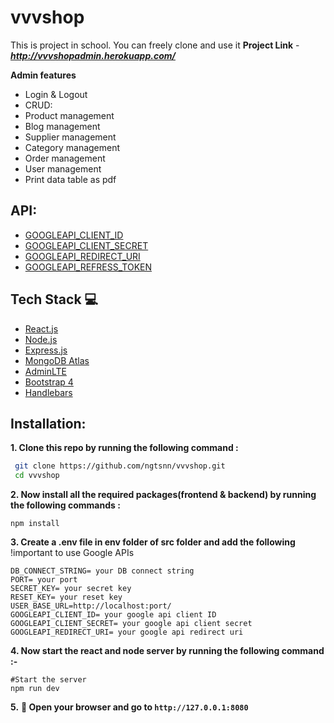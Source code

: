 # vvvshop
This is project in school. You can freely clone and use it
**Project Link** - ***http://vvvshopadmin.herokuapp.com/***

**Admin features**

- Login & Logout
- CRUD:
- Product management
- Blog management
- Supplier management
- Category management
- Order management
- User management
- Print data table as pdf

## API:

- [GOOGLEAPI_CLIENT_ID](https://developers.google.com/identity/gsi/web/guides/get-google-api-clientid/)
- [GOOGLEAPI_CLIENT_SECRET](https://developers.google.com/api-client-library/dotnet/guide/aaa_client_secrets/)
- [GOOGLEAPI_REDIRECT_URI](https://developers.google.com/identity/protocols/oauth2/native-app/)
- [GOOGLEAPI_REFRESS_TOKEN](https://developers.google.com/google-ads/api/docs/first-call/refresh-token/)


## Tech Stack 💻

- [React.js](https://reactjs.org/)
- [Node.js](https://nodejs.org/en/)
- [Express.js](https://expressjs.com/)
- [MongoDB Atlas](https://www.mongodb.com/cloud/atlas)
- [AdminLTE](https://github.com/ColorlibHQ/AdminLTE)
- [Bootstrap 4](https://getbootstrap.com/docs/4.0/getting-started/introduction/)
- [Handlebars](https://handlebarsjs.com/)

## Installation:

**1. Clone this repo by running the following command :**

```bash
 git clone https://github.com/ngtsnn/vvvshop.git
 cd vvvshop
```

**2. Now install all the required packages(frontend & backend) by running the following commands :**

```
npm install
```

**3. Create a .env file in env folder of src folder and add the following** !important to use Google APIs

```
DB_CONNECT_STRING= your DB connect string
PORT= your port
SECRET_KEY= your secret key
RESET_KEY= your reset key
USER_BASE_URL=http://localhost:port/
GOOGLEAPI_CLIENT_ID= your google api client ID
GOOGLEAPI_CLIENT_SECRET= your google api client secret
GOOGLEAPI_REDIRECT_URI= your google api redirect uri

```


**4. Now start the react and node server by running the following command :-**

```
#Start the server
npm run dev

```

**5.** **🎉 Open your browser and go to `http://127.0.0.1:8080`**
